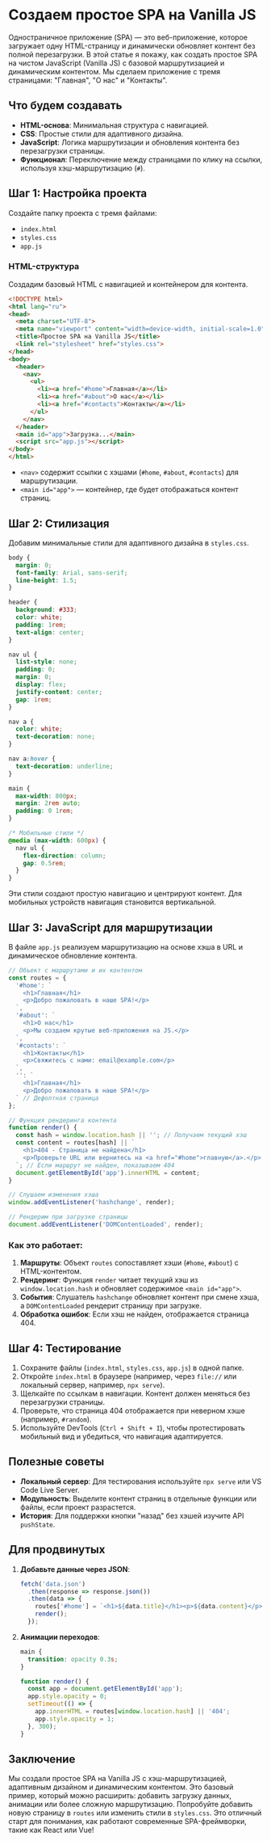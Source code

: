 # Создаем простое SPA на Vanilla JS

Одностраничное приложение (SPA) — это веб-приложение, которое загружает одну HTML-страницу и динамически обновляет контент без полной перезагрузки. В этой статье я покажу, как создать простое SPA на чистом JavaScript (Vanilla JS) с базовой маршрутизацией и динамическим контентом. Мы сделаем приложение с тремя страницами: "Главная", "О нас" и "Контакты".

## Что будем создавать

- **HTML-основа**: Минимальная структура с навигацией.
- **CSS**: Простые стили для адаптивного дизайна.
- **JavaScript**: Логика маршрутизации и обновления контента без перезагрузки страницы.
- **Функционал**: Переключение между страницами по клику на ссылки, используя хэш-маршрутизацию (`#`).

## Шаг 1: Настройка проекта

Создайте папку проекта с тремя файлами:

- `index.html`
- `styles.css`
- `app.js`

### HTML-структура

Создадим базовый HTML с навигацией и контейнером для контента.

```html
<!DOCTYPE html>
<html lang="ru">
<head>
  <meta charset="UTF-8">
  <meta name="viewport" content="width=device-width, initial-scale=1.0">
  <title>Простое SPA на Vanilla JS</title>
  <link rel="stylesheet" href="styles.css">
</head>
<body>
  <header>
    <nav>
      <ul>
        <li><a href="#home">Главная</a></li>
        <li><a href="#about">О нас</a></li>
        <li><a href="#contacts">Контакты</a></li>
      </ul>
    </nav>
  </header>
  <main id="app">Загрузка...</main>
  <script src="app.js"></script>
</body>
</html>
```

- `<nav>` содержит ссылки с хэшами (`#home`, `#about`, `#contacts`) для маршрутизации.
- `<main id="app">` — контейнер, где будет отображаться контент страниц.

## Шаг 2: Стилизация

Добавим минимальные стили для адаптивного дизайна в `styles.css`.

```css
body {
  margin: 0;
  font-family: Arial, sans-serif;
  line-height: 1.5;
}

header {
  background: #333;
  color: white;
  padding: 1rem;
  text-align: center;
}

nav ul {
  list-style: none;
  padding: 0;
  margin: 0;
  display: flex;
  justify-content: center;
  gap: 1rem;
}

nav a {
  color: white;
  text-decoration: none;
}

nav a:hover {
  text-decoration: underline;
}

main {
  max-width: 800px;
  margin: 2rem auto;
  padding: 0 1rem;
}

/* Мобильные стили */
@media (max-width: 600px) {
  nav ul {
    flex-direction: column;
    gap: 0.5rem;
  }
}
```

Эти стили создают простую навигацию и центрируют контент. Для мобильных устройств навигация становится вертикальной.

## Шаг 3: JavaScript для маршрутизации

В файле `app.js` реализуем маршрутизацию на основе хэша в URL и динамическое обновление контента.

```javascript
// Объект с маршрутами и их контентом
const routes = {
  '#home': `
    <h1>Главная</h1>
    <p>Добро пожаловать в наше SPA!</p>
  `,
  '#about': `
    <h1>О нас</h1>
    <p>Мы создаем крутые веб-приложения на JS.</p>
  `,
  '#contacts': `
    <h1>Контакты</h1>
    <p>Свяжитесь с нами: email@example.com</p>
  `,
  '': `
    <h1>Главная</h1>
    <p>Добро пожаловать в наше SPA!</p>
  ` // Дефолтная страница
};

// Функция рендеринга контента
function render() {
  const hash = window.location.hash || ''; // Получаем текущий хэш
  const content = routes[hash] || `
    <h1>404 - Страница не найдена</h1>
    <p>Проверьте URL или вернитесь на <a href="#home">главную</a>.</p>
  `; // Если маршрут не найден, показываем 404
  document.getElementById('app').innerHTML = content;
}

// Слушаем изменения хэша
window.addEventListener('hashchange', render);

// Рендерим при загрузке страницы
document.addEventListener('DOMContentLoaded', render);
```

### Как это работает:

1. **Маршруты**: Объект `routes` сопоставляет хэши (`#home`, `#about`) с HTML-контентом.
2. **Рендеринг**: Функция `render` читает текущий хэш из `window.location.hash` и обновляет содержимое `<main id="app">`.
3. **События**: Слушатель `hashchange` обновляет контент при смене хэша, а `DOMContentLoaded` рендерит страницу при загрузке.
4. **Обработка ошибок**: Если хэш не найден, отображается страница 404.

## Шаг 4: Тестирование

1. Сохраните файлы (`index.html`, `styles.css`, `app.js`) в одной папке.
2. Откройте `index.html` в браузере (например, через `file://` или локальный сервер, например, `npx serve`).
3. Щелкайте по ссылкам в навигации. Контент должен меняться без перезагрузки страницы.
4. Проверьте, что страница 404 отображается при неверном хэше (например, `#random`).
5. Используйте DevTools (`Ctrl + Shift + I`), чтобы протестировать мобильный вид и убедиться, что навигация адаптируется.

## Полезные советы

- **Локальный сервер**: Для тестирования используйте `npx serve` или VS Code Live Server.
- **Модульность**: Выделите контент страниц в отдельные функции или файлы, если проект разрастется.
- **История**: Для поддержки кнопки "назад" без хэшей изучите API `pushState`.

## Для продвинутых

1. **Добавьте данные через JSON**:

   ```javascript
   fetch('data.json')
     .then(response => response.json())
     .then(data => {
       routes['#home'] = `<h1>${data.title}</h1><p>${data.content}</p>`;
       render();
     });
   ```

2. **Анимации переходов**:

   ```css
   main {
     transition: opacity 0.3s;
   }
   ```

   ```javascript
   function render() {
     const app = document.getElementById('app');
     app.style.opacity = 0;
     setTimeout(() => {
       app.innerHTML = routes[window.location.hash] || '404';
       app.style.opacity = 1;
     }, 300);
   }
   ```

## Заключение

Мы создали простое SPA на Vanilla JS с хэш-маршрутизацией, адаптивным дизайном и динамическим контентом. Это базовый пример, который можно расширить: добавить загрузку данных, анимации или более сложную маршрутизацию. Попробуйте добавить новую страницу в `routes` или изменить стили в `styles.css`. Это отличный старт для понимания, как работают современные SPA-фреймворки, такие как React или Vue!